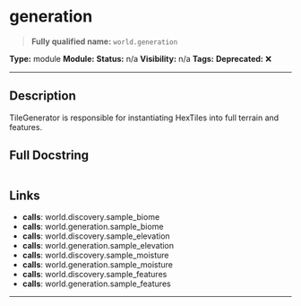 # generation
> **Fully qualified name:** `world.generation`

**Type:** module
**Module:** 
**Status:** n/a
**Visibility:** n/a
**Tags:** 
**Deprecated:** ❌

---

## Description
TileGenerator is responsible for instantiating HexTiles into full terrain and features.

## Full Docstring
```

```

## Links
- **calls**: world.discovery.sample_biome
- **calls**: world.generation.sample_biome
- **calls**: world.discovery.sample_elevation
- **calls**: world.generation.sample_elevation
- **calls**: world.discovery.sample_moisture
- **calls**: world.generation.sample_moisture
- **calls**: world.discovery.sample_features
- **calls**: world.generation.sample_features


---
